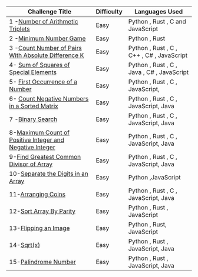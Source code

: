 | Challenge Title                                                                                                                        | Difficulty | Languages Used                            |
| -------------------------------------------------------------------------------------------------------------------------------------- | ---------- | ----------------------------------------- |
| 1 -[Number of Arithmetic Triplets](https://leetcode.com/problems/number-of-arithmetic-triplets/)                                       | Easy       | Python , Rust , C and JavaScript          |
| 2 -[Minimum Number Game](https://leetcode.com/problems/minimum-number-game/)                                                           | Easy       | Python , Rust                             |
| 3 -[Count Number of Pairs With Absolute Difference K](https://leetcode.com/problems/count-number-of-pairs-with-absolute-difference-k/) | Easy       | Python , Rust , C , C++ , C# , JavaScript |
|4- [Sum of Squares of Special Elements ](https://leetcode.com/problems/sum-of-squares-of-special-elements/)| Easy | Python , Rust , C , Java , C# , JavaScript |
|5- [First Occurrence of a Number](https://leetcode.com/problems/first-occurrence-of-a-number/)| Easy | Python , Rust , C , JavaScript,  | 
|6- [Count Negative Numbers in a Sorted Matrix](https://leetcode.com/problems/count-negative-numbers-in-a-sorted-matrix/)|Easy|Python , Rust , C , JavaScript, Java |
|7 -[Binary Search](https://leetcode.com/problems/binary-search/)|Easy|Python , Rust , C , JavaScript, Java |
|8-[Maximum Count of Positive Integer and Negative Integer](https://leetcode.com/problems/maximum-count-of-positive-integer-and-negative-integer/description/)|Easy|Python , Rust , C , JavaScript, Java |
|9-[Find Greatest Common Divisor of Array](https://leetcode.com/problems/find-greatest-common-divisor-of-array/description/)|Easy|Python , Rust , C , JavaScript, Java |
|10-[Separate the Digits in an Array](https://leetcode.com/problems/separate-the-digits-in-an-array/description/)|Easy|Python ,JavaScript |
|11-[Arranging Coins](https://leetcode.com/problems/arranging-coins/description/)|Easy|Python , Rust , C , JavaScript, Java |
|12-[Sort Array By Parity](https://leetcode.com/problems/sort-array-by-parity/description/)|Easy|Python , Rust  , JavaScript |
|13-[Flipping an Image](https://leetcode.com/problems/flipping-an-image/description/)|Easy|Python , Rust, JavaScript|
|14-[Sqrt(x)](https://leetcode.com/problems/sqrtx/description/)|Easy|Python , Rust , JavaScript, Java |
|15-[Palindrome Number](https://leetcode.com/problems/palindrome-number/description/)|Easy|Python , Rust , JavaScript, Java |